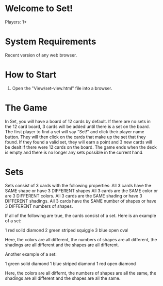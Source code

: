 # Welcome to Set!

Players: 1+

# System Requirements
Recent version of any web browser.

# How to Start
1. Open the "View/set-view.html" file into a browser.

# The Game
In Set, you will have a board of 12 cards by default. If there are no sets in the 12 card board, 3 cards will be added until there is a set on the board. The first player to find a set will say "Set!" and click their player name button. They will then click on the cards that make up the set that they found. If they found a valid set, they will earn a point and 3 new cards will be dealt if there were 12 cards on the board. The game ends when the deck is empty and there is no longer any sets possible in the current hand.

# Sets
Sets consist of 3 cards with the following properties:
All 3 cards have the SAME shape or have 3 DIFFERENT shapes
All 3 cards are the SAME color or are 3 DIFFERENT colors.
All 3 cards are the SAME shading or have 3 DIFFERENT shadings.
All 3 cards have the SAME number of shapes or have 3 DIFFERENT numbers of shapes.

If all of the following are true, the cards consist of a set.
Here is an example of a set:

1 red solid diamond
2 green striped squiggle
3 blue open oval

Here, the colors are all different, the numbers of shapes are all different,
the shadings are all different and the shapes are all different.

Another example of a set:

1 green solid diamond
1 blue striped diamond
1 red open diamond

Here, the colors are all differnt, the numbers of shapes are all the same, the shadings are all different and the shapes are all the same.
